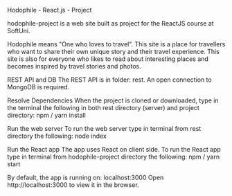 Hodophile - React.js - Project

hodophile-project is a web site built as project for the ReactJS course at SoftUni.

Hodophile means "One who loves to travel". 
This site is a place for travellers who want to share their own unique story and their travel experience. This site is also for everyone who likes to read about interesting places and becomes inspired by travel stories and photos.


REST API and DB
The REST API is in folder: rest. 
An open connection to MongoDB is required.


Resolve Dependencies
When the project is cloned or downloaded, type in the terminal the following in both rest directory (server) and project directory:
npm / yarn install

Run the web server
To run the web server type in terminal from rest directory the following:
node index

Run the React app
The app uses React on client side. To run the React app type in terminal from hodophile-project directory the following:
npm / yarn start

By default, the app is running on:
localhost:3000
Open http://localhost:3000 to view it in the browser.
